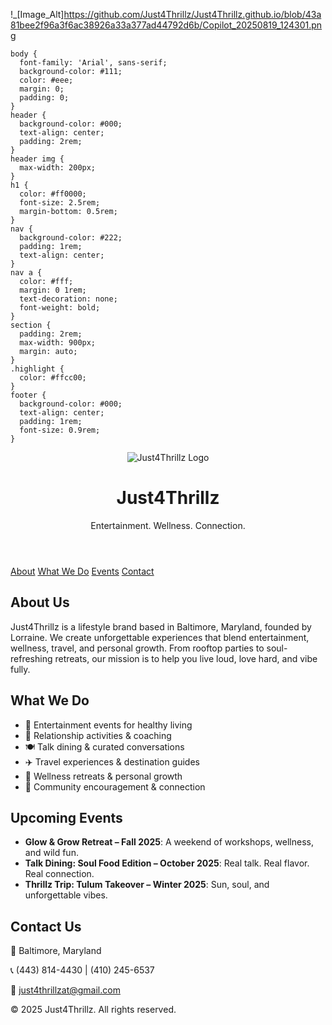 !_[Image_Alt]https://github.com/Just4Thrillz/Just4Thrillz.github.io/blob/43a81bee2f96a3f6ac38926a33a377ad44792d6b/Copilot_20250819_124301.png

    body {
      font-family: 'Arial', sans-serif;
      background-color: #111;
      color: #eee;
      margin: 0;
      padding: 0;
    }
    header {
      background-color: #000;
      text-align: center;
      padding: 2rem;
    }
    header img {
      max-width: 200px;
    }
    h1 {
      color: #ff0000;
      font-size: 2.5rem;
      margin-bottom: 0.5rem;
    }
    nav {
      background-color: #222;
      padding: 1rem;
      text-align: center;
    }
    nav a {
      color: #fff;
      margin: 0 1rem;
      text-decoration: none;
      font-weight: bold;
    }
    section {
      padding: 2rem;
      max-width: 900px;
      margin: auto;
    }
    .highlight {
      color: #ffcc00;
    }
    footer {
      background-color: #000;
      text-align: center;
      padding: 1rem;
      font-size: 0.9rem;
    }
  </style>
</head>
<body>

  <header>
    <img src="logo.jpeg" alt="Just4Thrillz Logo" />
    <h1>Just4Thrillz</h1>
    <p class="highlight">Entertainment. Wellness. Connection.</p>
  </header>

  <nav>
    <a href="#about">About</a>
    <a href="#services">What We Do</a>
    <a href="#events">Events</a>
    <a href="#contact">Contact</a>
  </nav>

  <section id="about">
    <h2>About Us</h2>
    <p>Just4Thrillz is a lifestyle brand based in Baltimore, Maryland, founded by Lorraine. We create unforgettable experiences that blend entertainment, wellness, travel, and personal growth. From rooftop parties to soul-refreshing retreats, our mission is to help you live loud, love hard, and vibe fully.</p>
  </section>

  <section id="services">
    <h2>What We Do</h2>
    <ul>
      <li>🎉 Entertainment events for healthy living</li>
      <li>💞 Relationship activities & coaching</li>
      <li>🍽️ Talk dining & curated conversations</li>
      <li>✈️ Travel experiences & destination guides</li>
      <li>🌿 Wellness retreats & personal growth</li>
      <li>🤝 Community encouragement & connection</li>
    </ul>
  </section>

  <section id="events">
    <h2>Upcoming Events</h2>
    <ul>
      <li><strong>Glow & Grow Retreat – Fall 2025</strong>: A weekend of workshops, wellness, and wild fun.</li>
      <li><strong>Talk Dining: Soul Food Edition – October 2025</strong>: Real talk. Real flavor. Real connection.</li>
      <li><strong>Thrillz Trip: Tulum Takeover – Winter 2025</strong>: Sun, soul, and unforgettable vibes.</li>
    </ul>
  </section>

  <section id="contact">
    <h2>Contact Us</h2>
    <p>📍 Baltimore, Maryland</p>
    <p>📞 (443) 814-4430 | (410) 245-6537</p>
    <p>📧 <a href="mailto:just4thrillzat@gmail.com">just4thrillzat@gmail.com</a></p>
  </section>

  <footer>
    <p>&copy; 2025 Just4Thrillz. All rights reserved.</p>
  </footer>

</body>
</html>
